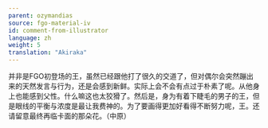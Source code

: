 ```yaml
---
parent: ozymandias
source: fgo-material-iv
id: comment-from-illustrator
language: zh
weight: 5
translation: "Akiraka"
---
```


并非是FGO初登场的王，虽然已经跟他打了很久的交道了，但对偶尔会突然蹦出来的天然发言与行为，还是会感到新鲜。实际上会不会有点过于朴素了呢。从他身上也能感到父性。什么嘛这也太狡猾了。然后是，身为有着下睫毛的男子的王，但是眼线的平衡与浓度是最让我费神的。为了要画得更加好看得不断努力呢，王。还请留意最终再临卡面的那朵花。（中原）
